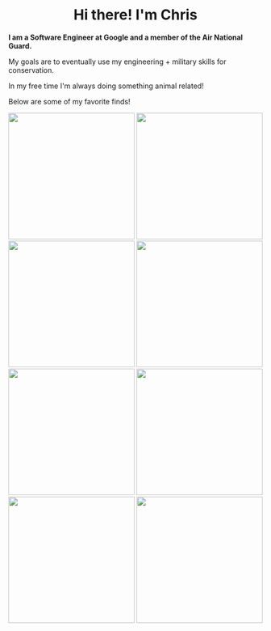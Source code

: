 <h1 align="center">Hi there! I'm Chris</h1>

<b>I am a Software Engineer at Google and a member of the Air National Guard.</b>
<p>My goals are to eventually use my engineering + military skills for conservation.</p>
  
<p>In my free time I'm always doing something animal related!</p>
<p>Below are some of my favorite finds!</p>
<div>
<img src="https://user-images.githubusercontent.com/13311268/236928793-0a798f32-dc7c-4652-88eb-813c2db16194.jpg" height="250px" />
<img src="https://user-images.githubusercontent.com/13311268/236927982-d8fe5bb4-857c-4812-9189-12fc7147ed8c.jpeg" height="250px"/>
<img src="https://user-images.githubusercontent.com/13311268/236928803-9ac8908e-1f05-4a35-b3c8-d4256a34af41.JPG" height="250px" />
<img src="https://user-images.githubusercontent.com/13311268/236928832-e79a5a88-5ab3-4408-845a-798dcf76c8af.jpg" height="250px"/>
<img src="https://user-images.githubusercontent.com/13311268/236929827-4de76f67-5028-4d6f-9b52-a242aee327a1.JPG" height="250px" />
<img src="https://user-images.githubusercontent.com/13311268/236930243-eb907bf8-afc7-4aee-899a-87e3891e33c4.JPG" height="250px" />
<img src="https://user-images.githubusercontent.com/13311268/236932865-ac280f2f-c57c-4435-b4b1-aed55870d036.JPG" height="250px" />
<img src="https://user-images.githubusercontent.com/13311268/236932890-d3f36e71-c172-4b98-a140-bbc58e115dc1.JPG" height="250px" />
</div>
